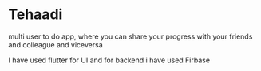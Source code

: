 # Tehaadi
 multi user to do app, where you can share your progress with your friends and colleague and viceversa 


I have used flutter for UI and for backend i have used Firbase 
